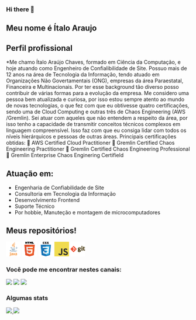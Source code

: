 ### Hi there 👋
## Meu nome é Ítalo Araujo

## Perfil profissional
*Me chamo Ítalo Araújo Chaves, formado em Ciência da Computação, e hoje atuando como Engenheiro de Confialibilidade de Site. Possuo mais de 12 anos na área de Tecnologia da
Informação, tendo atuado em Organizações Não Govertamentais (ONG), empresas da área Paraestatal, Financeira e Multinacionais. Por ter esse background tão diverso posso contribuir de
várias formas para a evolução da empresa.
Me considero uma pessoa bem atualizada e curiosa, por isso estou sempre atento ao mundo de novas tecnologias, o que fez com que eu obtivesse quatro certificações, sendo uma de Cloud
Computing e outras três de Chaos Engineering (AWS /Gremlin).
Sei atuar com aqueles que não entendem a respeito da área, por isso tenho a capacidade de transmitir conceitos técnicos complexos em linguagem compreensível. Isso faz com que eu consiga
lidar com todos os níveis hierárquicos e pessoas de outras áreas.
Principais certificações obtidas:
 AWS Certified Cloud Practitioner
 Gremlin Certified Chaos Engineering Practitioner
 Gremlin Certified Chaos Engineering Professional
 Gremlin Enterprise Chaos Enginering Certifield

## Atuação em:
- Engenharia de Confiabilidade de Site
- Consultoria em Tecnologia da Informação
- Desenvolvimento Frontend
- Suporte Técnico
- Por hobbie, Manuteção e montagem de microcomputadores

## Meus repositórios!
<div>
  <img src="https://raw.githubusercontent.com/github/explore/80688e429a7d4ef2fca1e82350fe8e3517d3494d/topics/java/java.png" width="40" height="40"/>
  <img src="https://raw.githubusercontent.com/github/explore/80688e429a7d4ef2fca1e82350fe8e3517d3494d/topics/html/html.png" width="40" height="40"/>
  <img src="https://raw.githubusercontent.com/github/explore/80688e429a7d4ef2fca1e82350fe8e3517d3494d/topics/css/css.png" width="40" height="40"/>
  <img src="https://raw.githubusercontent.com/github/explore/80688e429a7d4ef2fca1e82350fe8e3517d3494d/topics/javascript/javascript.png" width="40" height="40"/>
  <img src="https://raw.githubusercontent.com/github/explore/80688e429a7d4ef2fca1e82350fe8e3517d3494d/topics/git/git.png" width="40" height="40"/>
</div>

### Você pode me encontrar nestes canais:
<div>
  <a href = "mailto:italoaraujosantos@gmail.com"><img src="https://img.shields.io/badge/Gmail-D14836?style=for-the-badge&logo=gmail&logoColor=white" target="_blank"></a>
  <a href="https://www.linkedin.com/in/italoaraujosantos/" target="_blank"><img src="https://img.shields.io/badge/-LinkedIn-%230077B5?style=for-the-badge&logo=linkedin&logoColor=white" target="_blank"></a>   
  <a href="https://www.instagram.com/italoaraujosantos/" target="_blank"><img src="https://img.shields.io/badge/-Instagram-%23E4405F?style=for-the-badge&logo=instagram&logoColor=white" target="_blank"></a>
</div>

### Algumas stats
<div>
  <a href="https://github.com/italoaraujosantos">
  <img height="166em" src="https://github-readme-stats.vercel.app/api/top-langs/?username=italoaraujosantos&layout=compact&langs_count=7&theme=merko"/>
  <img height="166em" src="https://github-readme-stats.vercel.app/api?username=italoaraujosantos&show_icons=true&theme=merko&include_all_commits=true&count_private=true"/>
</div>
